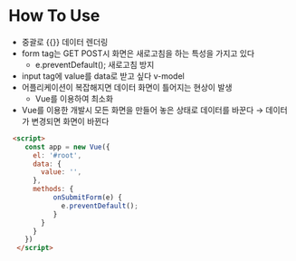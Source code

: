 # How To Use
* 중괄로 {{}} 데이터 렌더링
* form tag는 GET POST시 화면은 새로고침을 하는 특성을 가지고 있다
  * e.preventDefault(); 새로고침 방지
* input tag에 value를 data로 받고 싶다 v-model
* 어플리케이션이 복잡해지면 데이터 화면이 틀어지는 현상이 발생
  * Vue를 이용하여 최소화
* Vue를 이용한 개발시 모든 화면을 만들어 놓은 상태로 데이터를 바꾼다 → 데이터가 변경되면 화면이 바뀐다
```HTML
 <script>
    const app = new Vue({
      el: '#root',
      data: {
        value: '',
      },
      methods: {
           onSubmitForm(e) {
             e.preventDefault();
           }
        }
      }
    })  
  </script>
```

